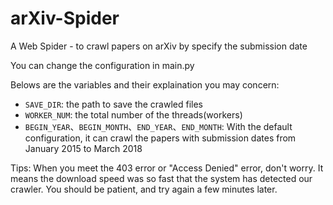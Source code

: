 # arXiv-Spider
A Web Spider - to crawl papers on arXiv by specify the submission  date

You can change the configuration in main.py

Belows are the variables and their explaination you may concern:
- `SAVE_DIR`: the path to save the crawled files
- `WORKER_NUM`: the total number of the threads(workers) 
- `BEGIN_YEAR`、`BEGIN_MONTH`、`END_YEAR`、`END_MONTH`:
With the default configuration, it can crawl the papers with submission dates from January 2015 to March 2018


Tips: When you meet the 403 error or "Access Denied" error, don't worry. It means the download speed was so fast that the system has detected our crawler. You should be patient, and try again a few minutes later.